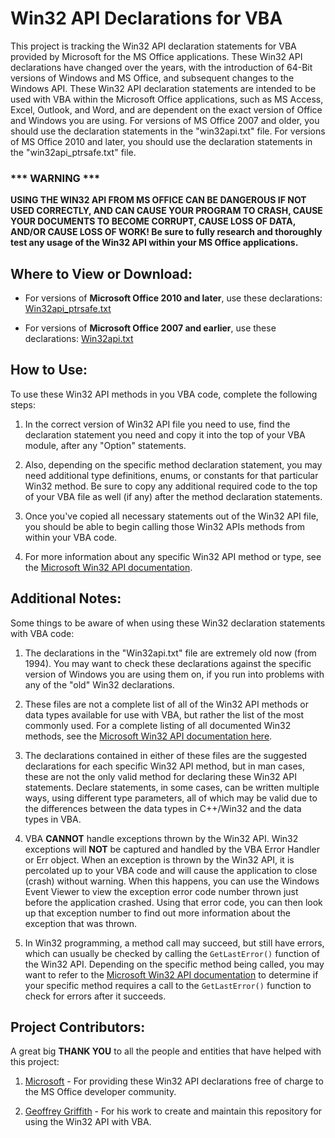 # Win32 API Declarations for VBA
This project is tracking the Win32 API declaration statements for VBA provided by Microsoft for the MS Office applications.  These Win32 API declarations have changed over the years, with the introduction of 64-Bit versions of Windows and MS Office, and subsequent changes to the Windows API.  These Win32 API declaration statements are intended to be used with VBA within the Microsoft Office applications, such as MS Access, Excel, Outlook, and Word, and are dependent on the exact version of Office and Windows you are using.  For versions of MS Office 2007 and older, you should use the declaration statements in the "win32api.txt" file.  For versions of MS Office 2010 and later, you should use the declaration statements in the "win32api_ptrsafe.txt" file.

### *** WARNING *** 
__USING THE WIN32 API FROM MS OFFICE CAN BE DANGEROUS IF NOT USED CORRECTLY, AND CAN CAUSE YOUR PROGRAM TO CRASH, CAUSE YOUR DOCUMENTS TO BECOME CORRUPT, CAUSE LOSS OF DATA, AND/OR CAUSE LOSS OF WORK! Be sure to fully research and thoroughly test any usage of the Win32 API within your MS Office applications.__



## Where to View or Download:

- For versions of __Microsoft Office 2010 and later__, use these declarations: [Win32api_ptrsafe.txt](https://github.com/Access-Abraxas/Win32-API-Declarations-for-VBA/blob/main/win32api_ptrsafe.txt) 

- For versions of __Microsoft Office 2007 and earlier__, use these declarations: [Win32api.txt](https://github.com/Access-Abraxas/Win32-API-Declarations-for-VBA/blob/main/win32api.txt) 



## How to Use:
To use these Win32 API methods in you VBA code, complete the following steps:

1. In the correct version of Win32 API file you need to use, find the declaration statement you need and copy it into the top of your VBA module, after any "Option" statements.

2. Also, depending on the specific method declaration statement, you may need additional type definitions, enums, or constants for that particular Win32 method.  Be sure to copy any additional required code to the top of your VBA file as well (if any) after the method declaration statements.

3. Once you've copied all necessary statements out of the Win32 API file, you should be able to begin calling those Win32 APIs methods from within your VBA code.

4. For more information about any specific Win32 API method or type, see the [Microsoft Win32 API documentation](https://learn.microsoft.com/en-us/windows/win32/api/).



## Additional Notes:
Some things to be aware of when using these Win32 declaration statements with VBA code:

1.  The declarations in the "Win32api.txt" file are extremely old now (from 1994).  You may want to check these declarations against the specific version of Windows you are using them on, if you run into problems with any of the "old" Win32 declarations.

2.  These files are not a complete list of all of the Win32 API methods or data types available for use with VBA, but rather the list of the most commonly used.  For a complete listing of all documented Win32 methods, see the [Microsoft Win32 API documentation here](https://learn.microsoft.com/en-us/windows/win32/api/).

3.  The declarations contained in either of these files are the suggested declarations for each specific Win32 API method, but in man cases, these are not the only valid method for declaring these Win32 API statements.  Declare statements, in some cases, can be written multiple ways, using different type parameters, all of which may be valid due to the differences between the data types in C++/Win32 and the data types in VBA.

4.  VBA __CANNOT__ handle exceptions thrown by the Win32 API.  Win32 exceptions will __NOT__ be captured and handled by the VBA Error Handler or Err object.  When an exception is thrown by the Win32 API, it is percolated up to your VBA code and will cause the application to close (crash) without warning.  When this happens, you can use the Windows Event Viewer to view the exception error code number thrown just before the application crashed.  Using that error code, you can then look up that exception number to find out more information about the exception that was thrown.

5.  In Win32 programming, a method call may succeed, but still have errors, which can usually be checked by calling the `GetLastError()` function of the Win32 API.  Depending on the specific method being called, you may want to refer to the [Microsoft Win32 API documentation](https://learn.microsoft.com/en-us/windows/win32/api/) to determine if your specific method requires a call to the `GetLastError()` function to check for errors after it succeeds.


## Project Contributors:
A great big **THANK YOU** to all the people and entities that have helped with this project:

1. [Microsoft](https://microsoft.com) - For providing these Win32 API declarations free of charge to the MS Office developer community.

2. [Geoffrey Griffith](https://geoffreygriffith.com) - For his work to create and maintain this repository for using the Win32 API with VBA.


